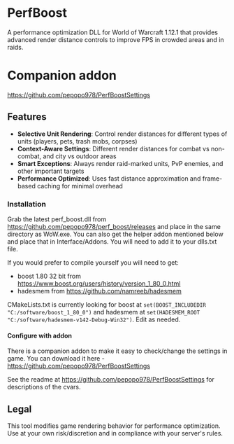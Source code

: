 # PerfBoost

A performance optimization DLL for World of Warcraft 1.12.1 that provides advanced render distance controls to improve FPS in crowded areas and in raids.

# Companion addon
https://github.com/pepopo978/PerfBoostSettings

## Features

- **Selective Unit Rendering**: Control render distances for different types of units (players, pets, trash mobs, corpses)
- **Context-Aware Settings**: Different render distances for combat vs non-combat, and city vs outdoor areas
- **Smart Exceptions**: Always render raid-marked units, PvP enemies, and other important targets
- **Performance Optimized**: Uses fast distance approximation and frame-based caching for minimal overhead

### Installation
Grab the latest perf_boost.dll from https://github.com/pepopo978/perf_boost/releases and place in the same directory as WoW.exe.  You can also get the helper addon mentioned below and place that in Interface/Addons.
You will need to add it to your dlls.txt file.

If you would prefer to compile yourself you will need to get:
- boost 1.80 32 bit from https://www.boost.org/users/history/version_1_80_0.html
- hadesmem from https://github.com/namreeb/hadesmem

CMakeLists.txt is currently looking for boost at `set(BOOST_INCLUDEDIR "C:/software/boost_1_80_0")` and hadesmem at `set(HADESMEM_ROOT "C:/software/hadesmem-v142-Debug-Win32")`.  Edit as needed.

#### Configure with addon
There is a companion addon to make it easy to check/change the settings in game.  You can download it here - https://github.com/pepopo978/PerfBoostSettings

See the readme at https://github.com/pepopo978/PerfBoostSettings for descriptions of the cvars.

## Legal

This tool modifies game rendering behavior for performance optimization. Use at your own risk/discretion and in compliance with your server's rules.
